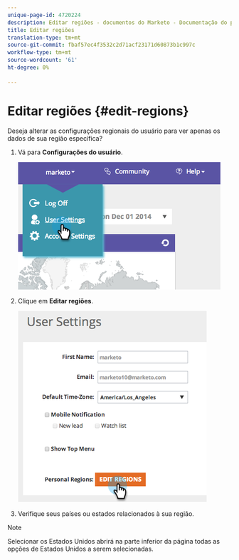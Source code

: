 ```yaml
---
unique-page-id: 4720224
description: Editar regiões - documentos do Marketo - Documentação do produto
title: Editar regiões
translation-type: tm+mt
source-git-commit: fbaf57ec4f3532c2d71acf23171d60873b1c997c
workflow-type: tm+mt
source-wordcount: '61'
ht-degree: 0%

---
```



# Editar regiões {#edit-regions}

Deseja alterar as configurações regionais do usuário para ver apenas os dados de sua região específica?

1. Vá para **Configurações do usuário**.

   ![](assets/image2014-12-1-23-3a8-3a40.png)

1. Clique em **Editar regiões**.

   ![](assets/image2014-12-3-18-3a55-3a25.png)

1. Verifique seus países ou estados relacionados à sua região.

>[!NOTE]
>
>Selecionar os Estados Unidos abrirá na parte inferior da página todas as opções de Estados Unidos a serem selecionadas.
